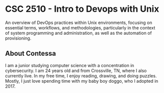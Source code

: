 # CSC 2510 - Intro to Devops with Unix
An overview of DevOps practices within Unix environments, focusing on essential terms, workflows, and methodologies, particularly in the context of system programming and administration, as well as the automation of provisioning.

## About Contessa
I am a junior studying computer science with a concentration in cybersecurity. I am 24 years old and from Crossville, TN, where I also currently live. In my free time, I enjoy reading, drawing, and doing puzzles. Mostly, I just love spending time with my baby boy doggo, who I adopted in 2017.
